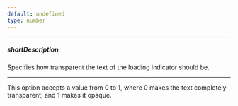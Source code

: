 ```yaml
---
default: undefined
type: number
---
```

---
##### shortDescription
Specifies how transparent the text of the loading indicator should be.

---
This option accepts a value from 0 to 1, where 0 makes the text completely transparent, and 1 makes it opaque.